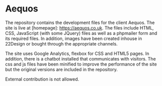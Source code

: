 # Aequos

The repository contains the development files for the client Aequos. The site is live at [homepage]: https://aequos.co.uk.
The files include HTML, CSS, JavaScript (with some JQuery) files as well as a phpmailer form and its required files. In addition, images have been created inhouse in 22Design or bought through the appropriate channels.

The site uses Google Analytics, flexbox for CSS and HTML5 pages. In addition, there is a chatbot installed that communicates with visitors. The css and js files have been minified to improve the performance of the site but the original versions are included in the repository.

External contribution is not allowed.

